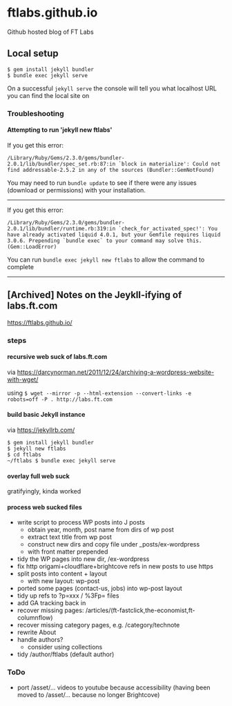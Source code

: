 # ftlabs.github.io

Github hosted blog of FT Labs

## Local setup

```
$ gem install jekyll bundler
$ bundle exec jekyll serve
```

On a successful ```jekyll serve``` the console will tell you what localhost URL you can find the local site on

### Troubleshooting

#### Attempting to run 'jekyll new ftlabs'

If you get this error:

```
/Library/Ruby/Gems/2.3.0/gems/bundler-2.0.1/lib/bundler/spec_set.rb:87:in `block in materialize': Could not find addressable-2.5.2 in any of the sources (Bundler::GemNotFound)
```

You may need to run ```bundle update``` to see if there were any issues (download or permissions) with your installation.

---

If you get this error:

```
/Library/Ruby/Gems/2.3.0/gems/bundler-2.0.1/lib/bundler/runtime.rb:319:in `check_for_activated_spec!': You have already activated liquid 4.0.1, but your Gemfile requires liquid 3.0.6. Prepending `bundle exec` to your command may solve this. (Gem::LoadError)
```

You can run ```bundle exec jekyll new ftlabs``` to allow the command to complete

---

## [Archived] Notes on the Jeykll-ifying of labs.ft.com

https://ftlabs.github.io/

### steps

#### recursive web suck of labs.ft.com

via https://darcynorman.net/2011/12/24/archiving-a-wordpress-website-with-wget/

using `$ wget --mirror -p --html-extension --convert-links -e robots=off -P . http://labs.ft.com`

#### build basic Jekyll instance

via https://jekyllrb.com/

```
$ gem install jekyll bundler
$ jekyll new ftlabs
$ cd ftlabs
~/ftlabs $ bundle exec jekyll serve
```

#### overlay full web suck

gratifyingly, kinda worked

#### process web sucked files

* write script to process WP posts into J posts
   * obtain year, month, post name from dirs of wp post
   * extract text title from wp post
   * construct new dirs and copy file under \_posts/ex-wordpress
   * with front matter prepended
* tidy the WP pages into new dir, /ex-wordpress
* fix http origami+cloudflare+brightcove refs in new posts to use https
* split posts into content + layout
   * with new layout: wp-post
* ported some pages (contact-us, jobs) into wp-post layout
* tidy up refs to ?p=xxx / %3Fp= files
* add GA tracking back in
* recover missing pages: /articles/(ft-fastclick,the-economist,ft-columnflow)
* recover missing category pages, e.g. /category/technote
* rewrite About
* handle authors?
   * consider using collections
* tidy /author/ftlabs (default author)

### ToDo

* port /asset/... videos to youtube because accessibility (having been moved to /asset/... because no longer Brightcove)
